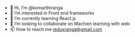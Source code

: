 - 👋 Hi, I’m @komarthiranga
- 👀 I’m interested in Front end frameworks
- 🌱 I’m currently learning React.js
- 💞️ I’m looking to collaborate on Machien learning with web
- 📫 How to reach me reduxranga@gmail.com

<!---
komarthiranga/komarthiranga is a ✨ special ✨ repository because its `README.md` (this file) appears on your GitHub profile.
You can click the Preview link to take a look at your changes.
--->
